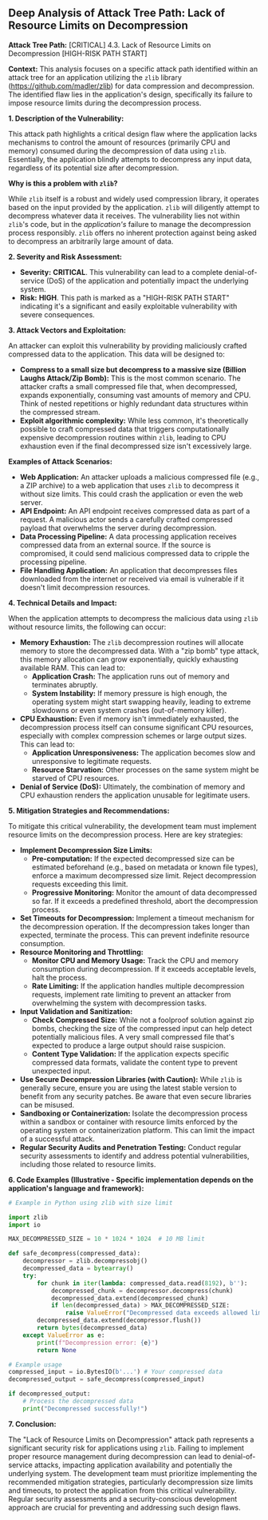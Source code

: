 ## Deep Analysis of Attack Tree Path: Lack of Resource Limits on Decompression

**Attack Tree Path:** [CRITICAL] 4.3. Lack of Resource Limits on Decompression [HIGH-RISK PATH START]

**Context:** This analysis focuses on a specific attack path identified within an attack tree for an application utilizing the `zlib` library (https://github.com/madler/zlib) for data compression and decompression. The identified flaw lies in the application's design, specifically its failure to impose resource limits during the decompression process.

**1. Description of the Vulnerability:**

This attack path highlights a critical design flaw where the application lacks mechanisms to control the amount of resources (primarily CPU and memory) consumed during the decompression of data using `zlib`. Essentially, the application blindly attempts to decompress any input data, regardless of its potential size after decompression.

**Why is this a problem with `zlib`?**

While `zlib` itself is a robust and widely used compression library, it operates based on the input provided by the application. `zlib` will diligently attempt to decompress whatever data it receives. The vulnerability lies not within `zlib`'s code, but in the *application's* failure to manage the decompression process responsibly. `zlib` offers no inherent protection against being asked to decompress an arbitrarily large amount of data.

**2. Severity and Risk Assessment:**

* **Severity:** **CRITICAL**. This vulnerability can lead to a complete denial-of-service (DoS) of the application and potentially impact the underlying system.
* **Risk:** **HIGH**. This path is marked as a "HIGH-RISK PATH START" indicating it's a significant and easily exploitable vulnerability with severe consequences.

**3. Attack Vectors and Exploitation:**

An attacker can exploit this vulnerability by providing maliciously crafted compressed data to the application. This data will be designed to:

* **Compress to a small size but decompress to a massive size (Billion Laughs Attack/Zip Bomb):** This is the most common scenario. The attacker crafts a small compressed file that, when decompressed, expands exponentially, consuming vast amounts of memory and CPU. Think of nested repetitions or highly redundant data structures within the compressed stream.
* **Exploit algorithmic complexity:** While less common, it's theoretically possible to craft compressed data that triggers computationally expensive decompression routines within `zlib`, leading to CPU exhaustion even if the final decompressed size isn't excessively large.

**Examples of Attack Scenarios:**

* **Web Application:** An attacker uploads a malicious compressed file (e.g., a ZIP archive) to a web application that uses `zlib` to decompress it without size limits. This could crash the application or even the web server.
* **API Endpoint:** An API endpoint receives compressed data as part of a request. A malicious actor sends a carefully crafted compressed payload that overwhelms the server during decompression.
* **Data Processing Pipeline:** A data processing application receives compressed data from an external source. If the source is compromised, it could send malicious compressed data to cripple the processing pipeline.
* **File Handling Application:** An application that decompresses files downloaded from the internet or received via email is vulnerable if it doesn't limit decompression resources.

**4. Technical Details and Impact:**

When the application attempts to decompress the malicious data using `zlib` without resource limits, the following can occur:

* **Memory Exhaustion:** The `zlib` decompression routines will allocate memory to store the decompressed data. With a "zip bomb" type attack, this memory allocation can grow exponentially, quickly exhausting available RAM. This can lead to:
    * **Application Crash:** The application runs out of memory and terminates abruptly.
    * **System Instability:**  If memory pressure is high enough, the operating system might start swapping heavily, leading to extreme slowdowns or even system crashes (out-of-memory killer).
* **CPU Exhaustion:** Even if memory isn't immediately exhausted, the decompression process itself can consume significant CPU resources, especially with complex compression schemes or large output sizes. This can lead to:
    * **Application Unresponsiveness:** The application becomes slow and unresponsive to legitimate requests.
    * **Resource Starvation:** Other processes on the same system might be starved of CPU resources.
* **Denial of Service (DoS):**  Ultimately, the combination of memory and CPU exhaustion renders the application unusable for legitimate users.

**5. Mitigation Strategies and Recommendations:**

To mitigate this critical vulnerability, the development team must implement resource limits on the decompression process. Here are key strategies:

* **Implement Decompression Size Limits:**
    * **Pre-computation:** If the expected decompressed size can be estimated beforehand (e.g., based on metadata or known file types), enforce a maximum decompressed size limit. Reject decompression requests exceeding this limit.
    * **Progressive Monitoring:** Monitor the amount of data decompressed so far. If it exceeds a predefined threshold, abort the decompression process.
* **Set Timeouts for Decompression:**  Implement a timeout mechanism for the decompression operation. If the decompression takes longer than expected, terminate the process. This can prevent indefinite resource consumption.
* **Resource Monitoring and Throttling:**
    * **Monitor CPU and Memory Usage:** Track the CPU and memory consumption during decompression. If it exceeds acceptable levels, halt the process.
    * **Rate Limiting:** If the application handles multiple decompression requests, implement rate limiting to prevent an attacker from overwhelming the system with decompression tasks.
* **Input Validation and Sanitization:**
    * **Check Compressed Size:**  While not a foolproof solution against zip bombs, checking the size of the compressed input can help detect potentially malicious files. A very small compressed file that's expected to produce a large output should raise suspicion.
    * **Content Type Validation:** If the application expects specific compressed data formats, validate the content type to prevent unexpected input.
* **Use Secure Decompression Libraries (with Caution):** While `zlib` is generally secure, ensure you are using the latest stable version to benefit from any security patches. Be aware that even secure libraries can be misused.
* **Sandboxing or Containerization:** Isolate the decompression process within a sandbox or container with resource limits enforced by the operating system or containerization platform. This can limit the impact of a successful attack.
* **Regular Security Audits and Penetration Testing:** Conduct regular security assessments to identify and address potential vulnerabilities, including those related to resource limits.

**6. Code Examples (Illustrative - Specific implementation depends on the application's language and framework):**

```python
# Example in Python using zlib with size limit

import zlib
import io

MAX_DECOMPRESSED_SIZE = 10 * 1024 * 1024  # 10 MB limit

def safe_decompress(compressed_data):
    decompressor = zlib.decompressobj()
    decompressed_data = bytearray()
    try:
        for chunk in iter(lambda: compressed_data.read(8192), b''):
            decompressed_chunk = decompressor.decompress(chunk)
            decompressed_data.extend(decompressed_chunk)
            if len(decompressed_data) > MAX_DECOMPRESSED_SIZE:
                raise ValueError("Decompressed data exceeds allowed limit")
        decompressed_data.extend(decompressor.flush())
        return bytes(decompressed_data)
    except ValueError as e:
        print(f"Decompression error: {e}")
        return None

# Example usage
compressed_input = io.BytesIO(b'...') # Your compressed data
decompressed_output = safe_decompress(compressed_input)

if decompressed_output:
    # Process the decompressed data
    print("Decompressed successfully!")
```

**7. Conclusion:**

The "Lack of Resource Limits on Decompression" attack path represents a significant security risk for applications using `zlib`. Failing to implement proper resource management during decompression can lead to denial-of-service attacks, impacting application availability and potentially the underlying system. The development team must prioritize implementing the recommended mitigation strategies, particularly decompression size limits and timeouts, to protect the application from this critical vulnerability. Regular security assessments and a security-conscious development approach are crucial for preventing and addressing such design flaws.
